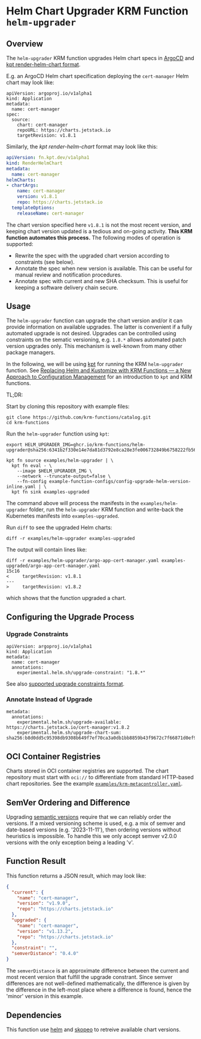 # Helm Chart Upgrader KRM Function `helm-upgrader`

## Overview

The `helm-upgrader` KRM function upgrades Helm chart specs in
[ArgoCD](https://argo-cd.readthedocs.io/en/stable/operator-manual/application.yaml)
and [kpt render-helm-chart
format](https://catalog.kpt.dev/render-helm-chart/v0.2/).

E.g. an ArgoCD Helm chart specification deploying the `cert-manager` Helm chart
may look like:

```
apiVersion: argoproj.io/v1alpha1
kind: Application
metadata:
  name: cert-manager
spec:
  source:
    chart: cert-manager
    repoURL: https://charts.jetstack.io
    targetRevision: v1.8.1
```

Similarly, the *kpt render-helm-chart* format may look like this:

```yaml
apiVersion: fn.kpt.dev/v1alpha1
kind: RenderHelmChart
metadata:
  name: cert-manager
helmCharts:
- chartArgs:
    name: cert-manager
    version: v1.8.1
    repo: https://charts.jetstack.io
  templateOptions:
    releaseName: cert-manager
```

The chart version specified here `v1.8.1` is not the most recent
version, and keeping chart version updated is a tedious and on-going
activity. **This KRM function automates this process.** The following
modes of operation is supported:

- Rewrite the spec with the upgraded chart version according to constraints (see below).
- Annotate the spec when new version is available. This can be useful for manual review and notification procedures.
- Annotate spec with current and new SHA checksum. This is useful for keeping a software delivery chain secure.

## Usage

The `helm-upgrader` function can upgrade the chart version and/or it can provide
information on available upgrades. The latter is convenient if a fully automated
upgrade is not desired. Upgrades can be controlled using constraints on the
sematic versioning, e.g. `1.8.*` allows automated patch version upgrades
only. This mechanism is well-known from many other package managers.

In the following, we will be using [kpt](https://kpt.dev/) for running the KRM
`helm-upgrader` function. See [Replacing Helm and Kustomize with KRM Functions —
a New Approach to Configuration
Management](https://medium.com/@michael.vittrup.larsen/replacing-helm-and-kustomize-with-krm-functions-a-new-approach-to-configuration-management-676212cc1332)
for an introduction to `kpt` and KRM functions.

TL;DR:

Start by cloning this repository with example files:

```shell
git clone https://github.com/krm-functions/catalog.git
cd krm-functions
```

Run the `helm-upgrader` function using `kpt`:

```
export HELM_UPGRADER_IMG=ghcr.io/krm-functions/helm-upgrader@sha256:6341b2f330e14e7da81d3792e8ca28e3fe006732849b6758222fb56d207b5aae

kpt fn source examples/helm-upgrader | \
  kpt fn eval - \
    --image $HELM_UPGRADER_IMG \
    --network --truncate-output=false \
	--fn-config example-function-configs/config-upgrade-helm-version-inline.yaml | \
  kpt fn sink examples-upgraded
```

The command above will process the manifests in the `examples/helm-upgrader` folder, run the
`helm-upgrader` KRM function and write-back the Kubernetes manifests into
`examples-upgraded`.

Run `diff` to see the upgraded Helm charts:

```
diff -r examples/helm-upgrader examples-upgraded
```

The output will contain lines like:

```
diff -r examples/helm-upgrader/argo-app-cert-manager.yaml examples-upgraded/argo-app-cert-manager.yaml
15c16
<     targetRevision: v1.8.1
---
>     targetRevision: v1.8.2
```

which shows that the function upgraded a chart.

## Configuring the Upgrade Process

### Upgrade Constraints

```
apiVersion: argoproj.io/v1alpha1
kind: Application
metadata:
  name: cert-manager
  annotations:
    experimental.helm.sh/upgrade-constraint: "1.8.*"
```

See also [supported upgrade constraints format](https://github.com/Masterminds/semver).

### Annotate Instead of Upgrade

```
metadata:
  annotations:
    experimental.helm.sh/upgrade-available: https://charts.jetstack.io/cert-manager:v1.8.2
    experimental.helm.sh/upgrade-chart-sum: sha256:b8d0dd5c95398db9308b649f7ef70ca3a0db1bb8859b43f9672c7f66871d0ef9
```

## OCI Container Registries

Charts stored in OCI container registries are supported. The chart repository
must start with `oci://` to differentiate from standard HTTP-based chart
repositories. See the example [`examples/krm-metacontroller.yaml`](examples/krm-metacontroller.yaml).

## SemVer Ordering and Difference

Upgrading [semantic versions](https://semver.org/) require that we can
reliably order the versions. If a mixed versioning scheme is used,
e.g. a mix of semver and date-based versions (e.g. '2023-11-11'), then
ordering versions without heuristics is impossible. To handle this we
only accept semver v2.0.0 versions with the only exception being a
leading 'v'.

## Function Result

This function returns a JSON result, which may look like:

```json
{
  "current": {
    "name": "cert-manager",
    "version": "v1.9.0",
    "repo": "https://charts.jetstack.io"
  },
  "upgraded": {
    "name": "cert-manager",
    "version": "v1.13.2",
    "repo": "https://charts.jetstack.io"
  },
  "constraint": "",
  "semverDistance": "0.4.0"
}
```

The `semverDistance` is an approximate difference between the current
and most recent version that fulfill the upgrade constrant. Since
semver differences are not well-defined mathematically, the difference
is given by the difference in the left-most place where a difference
is found, hence the 'minor' version in this example.

## Dependencies

This function use [helm](https://helm.sh/) and
[skopeo](https://github.com/containers/skopeo) to retreive available
chart versions.
